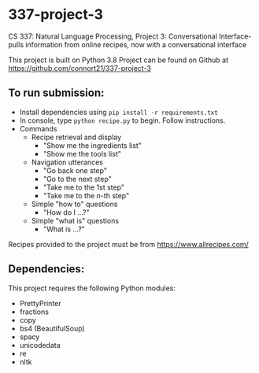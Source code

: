 # 337-project-3
CS 337: Natural Language Processing, Project 3: Conversational Interface- pulls information from online recipes, now with a conversational interface

This project is built on Python 3.8
Project can be found on Github at <https://github.com/connort21/337-project-3>

## To run submission:
* Install dependencies using `pip install -r requirements.txt`
* In console, type `python recipe.py` to begin.  Follow instructions.
* Commands
    * Recipe retrieval and display
        * "Show me the ingredients list"
        * "Show me the tools list"
    * Navigation utterances
        * "Go back one step"
        * "Go to the next step"
        * "Take me to the 1st step"
        * "Take me to the <i>n</i>-th step"
    * Simple "how to" questions
        * "How do I ...?"
    * Simple "what is" questions
        * "What is ...?"

Recipes provided to the project must be from <https://www.allrecipes.com/>

## Dependencies:
This project requires the following Python modules:
* PrettyPrinter
* fractions
* copy
* bs4 (BeautifulSoup)
* spacy
* unicodedata
* re
* nltk
